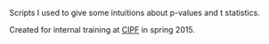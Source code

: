 
Scripts I used to give some intuitions about p-values and t statistics.

Created for internal training at [CIPF](http://cipf.es/) in spring 2015.

